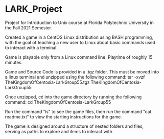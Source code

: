 # LARK_Project
Project for Introduction to Unix course at Florida Polytechnic University in the Fall 2021 Semester.

Created a game in a CentOS Linux distribution using BASH programming, with the goal of teaching a new user to Linux about basic commands used to interact with a terminal. 

Game is playable only from a Linux command line. 
Playtime of roughly 15 minutes.

Game and Source Code is provided in a .tgz folder. This must be moved into a linux terminal and unzipped using the following command:
tar -xvzf TheKingdomOfCentosia-LarkGroup55.tgz TheKingdomOfCentosia-LarkGroup55

Once unzipped, cd into the game directory by running the following command:
cd TheKingdomOfCentosia-LarkGroup55

Run the command "ls" to see the game files, then run the command "cat readme.txt" to view the starting instructions for the game. 

The game is designed around a structure of nested folders and files, serving as paths to explore and items to interact with. 

